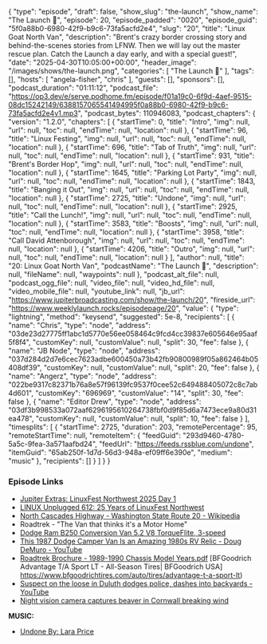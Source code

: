 {
  "type": "episode",
  "draft": false,
  "show_slug": "the-launch",
  "show_name": "The Launch 🚀",
  "episode": 20,
  "episode_padded": "0020",
  "episode_guid": "5f0a88b0-6980-42f9-b9c6-73fa5acfd2e4",
  "slug": "20",
  "title": "Linux Goat North Van",
  "description": "Brent's crazy border crossing story and behind-the-scenes stories from LFNW. Then we will lay out the master rescue plan. Catch the Launch a day early, and with a special guest!",
  "date": "2025-04-30T10:05:00+00:00",
  "header_image": "/images/shows/the-launch.png",
  "categories": [
    "The Launch 🚀"
  ],
  "tags": [],
  "hosts": [
    "angela-fisher",
    "chris"
  ],
  "guests": [],
  "sponsors": [],
  "podcast_duration": "01:11:12",
  "podcast_file": "https://op3.dev/e/serve.podhome.fm/episode/f01a19c0-6f9d-4aef-9515-08dc15242149/6388157065541494995f0a88b0-6980-42f9-b9c6-73fa5acfd2e4v1.mp3",
  "podcast_bytes": 110946083,
  "podcast_chapters": {
    "version": "1.2.0",
    "chapters": [
      {
        "startTime": 0,
        "title": "Intro",
        "img": null,
        "url": null,
        "toc": null,
        "endTime": null,
        "location": null
      },
      {
        "startTime": 96,
        "title": "Linux Festing",
        "img": null,
        "url": null,
        "toc": null,
        "endTime": null,
        "location": null
      },
      {
        "startTime": 696,
        "title": "Tab of Truth",
        "img": null,
        "url": null,
        "toc": null,
        "endTime": null,
        "location": null
      },
      {
        "startTime": 931,
        "title": "Brent's Border Hop",
        "img": null,
        "url": null,
        "toc": null,
        "endTime": null,
        "location": null
      },
      {
        "startTime": 1645,
        "title": "Parking Lot Party",
        "img": null,
        "url": null,
        "toc": null,
        "endTime": null,
        "location": null
      },
      {
        "startTime": 1843,
        "title": "Banging it Out",
        "img": null,
        "url": null,
        "toc": null,
        "endTime": null,
        "location": null
      },
      {
        "startTime": 2725,
        "title": "Undone",
        "img": null,
        "url": null,
        "toc": null,
        "endTime": null,
        "location": null
      },
      {
        "startTime": 2925,
        "title": "Call the Lunch!",
        "img": null,
        "url": null,
        "toc": null,
        "endTime": null,
        "location": null
      },
      {
        "startTime": 3583,
        "title": "Boosts",
        "img": null,
        "url": null,
        "toc": null,
        "endTime": null,
        "location": null
      },
      {
        "startTime": 3958,
        "title": "Call David Attenborough",
        "img": null,
        "url": null,
        "toc": null,
        "endTime": null,
        "location": null
      },
      {
        "startTime": 4206,
        "title": "Outro",
        "img": null,
        "url": null,
        "toc": null,
        "endTime": null,
        "location": null
      }
    ],
    "author": null,
    "title": "20: Linux Goat North Van",
    "podcastName": "The Launch 🚀",
    "description": null,
    "fileName": null,
    "waypoints": null
  },
  "podcast_alt_file": null,
  "podcast_ogg_file": null,
  "video_file": null,
  "video_hd_file": null,
  "video_mobile_file": null,
  "youtube_link": null,
  "jb_url": "https://www.jupiterbroadcasting.com/show/the-launch/20",
  "fireside_url": "https://www.weeklylaunch.rocks/episodepage/20",
  "value": {
    "type": "lightning",
    "method": "keysend",
    "suggested": 5e-8,
    "recipients": [
      {
        "name": "Chris",
        "type": "node",
        "address": "03de23d27775ff1abc1d5770e56ee058464c9fcd4cc39837e605646e95aaf5f8f4",
        "customKey": null,
        "customValue": null,
        "split": 30,
        "fee": false
      },
      {
        "name": "JB Node",
        "type": "node",
        "address": "037d284d2d7e6cec7623adbe600450a73b42fb90800989f05a862464b05408df39",
        "customKey": null,
        "customValue": null,
        "split": 20,
        "fee": false
      },
      {
        "name": "Angerz",
        "type": "node",
        "address": "022be9317c82371b76a8e57f96139fc9537f0cee52c649488405072c8c7ab4d601",
        "customKey": "696969",
        "customValue": "14",
        "split": 30,
        "fee": false
      },
      {
        "name": "Editor Drew",
        "type": "node",
        "address": "03df3b998533a072aaf6296195610264738fbf0d9f85d6a7473ece9a80d31ea478",
        "customKey": null,
        "customValue": null,
        "split": 10,
        "fee": false
      }
    ],
    "timesplits": [
      {
        "startTime": 2725,
        "duration": 203,
        "remotePercentage": 95,
        "remoteStartTime": null,
        "remoteItem": {
          "feedGuid": "293d9460-4780-5a5c-9fea-3a571aafbd24",
          "feedUrl": "https://feeds.rssblue.com/undone",
          "itemGuid": "65ab250f-1d7d-56d3-948a-ef09ff6e390e",
          "medium": "music"
        },
        "recipients": []
      }
    ]
  }
}


### Episode Links

* [Jupiter Extras: LinuxFest Northwest 2025 Day 1](https://extras.show/93)
* [LINUX Unplugged 612: 25 Years of LinuxFest Northwest](https://linuxunplugged.com/612)
* [North Cascades Highway - Washington State Route 20 - Wikipedia](https://en.wikipedia.org/wiki/Washington_State_Route_20)
* Roadtrek - "The Van that thinks it's a Motor Home"
* [Dodge Ram B250 Conversion Van 5.2 V8 TorqueFlite, 3-speed](https://www.car.info/en-se/dodge/ram-van/ram-2500-conversion-van-52-v8-23676256#specs)
* [This 1987 Dodge Camper Van Is an Amazing 1980s RV Relic - Doug DeMuro - YouTube](https://www.youtube.com/watch?v=Hc5Jd7OsXX8)
* [Roadtrek Brochure - 1989-1990 Chassis Model Years.pdf](https://www.roadtrek.com/wp-content/uploads/2014/08/Roadtrek_Brochure-1989-1990_chassis_model_years.pdf)
[BFGoodrich Advantage T/A Sport LT - All-Season Tires| BFGoodrich USA] https://www.bfgoodrichtires.com/auto/tires/advantage-t-a-sport-lt)
* [Suspect on the loose in Duluth dodges police, dashes into backyards - YouTube](https://www.youtube.com/watch?v=vbxdlHn-JDw)
* [Night vision camera captures beaver in Cornwall breaking wind](https://www.bbc.com/news/videos/cddeg1pp894o)

**MUSIC:**

* [Undone By: Lara Price](https://podcastindex.org/podcast/7164953)
